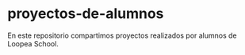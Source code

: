 # proyectos-de-alumnos
En este repositorio compartimos proyectos realizados por alumnos de Loopea School.

